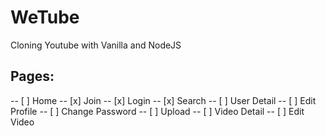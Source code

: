 # WeTube

Cloning Youtube with Vanilla and NodeJS

## Pages:

-- [ ] Home
-- [x] Join
-- [x] Login
-- [x] Search
-- [ ] User Detail
-- [ ] Edit Profile
-- [ ] Change Password
-- [ ] Upload
-- [ ] Video Detail
-- [ ] Edit Video
